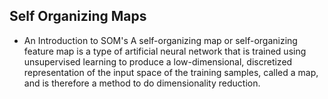 ## Self Organizing Maps 

* An Introduction to SOM's
  A self-organizing map or self-organizing feature map is a type of artificial neural network that is trained using unsupervised learning   to produce a low-dimensional, discretized representation of the input space of the training samples, called a map, and is therefore a     method to do dimensionality reduction.


